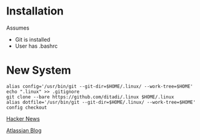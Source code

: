 # Installation
Assumes
- Git is installed
- User has .bashrc

# New System
```shell
alias config='/usr/bin/git --git-dir=$HOME/.linux/ --work-tree=$HOME'
echo ".linux" >> .gitignore
git clone --bare https://github.com/ditadi/.linux $HOME/.linux
alias dotfile='/usr/bin/git --git-dir=$HOME/.linux/ --work-tree=$HOME'
config checkout
```

[Hacker News](http://news.ycombinator.com/item?id=11070797 "Hacker News")

[Atlassian Blog](https://developer.atlassian.com/blog/2016/02/best-way-to-store-dotfiles-git-bare-repo/ "Blog")


